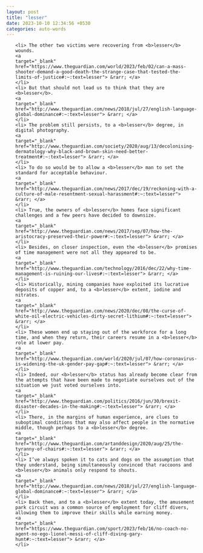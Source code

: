 ```yaml
---
layout: post
title: "lesser"
date: 2023-10-10 12:34:56 +0530
categories: auto-words
---
```

<ol>

    <li> The other two victims were recovering from <b>lesser</b> wounds.
    <a 
    target="_blank" 
    href="https://www.theguardian.com/world/2023/feb/02/can-a-mass-shooter-demand-a-good-death-the-strange-case-that-tested-the-limits-of-justice#:~:text=lesser"> &rarr; </a>
    </li>
    <li> But that should not lead us to think that they are <b>lesser</b>.
    <a 
    target="_blank" 
    href="http://www.theguardian.com/news/2018/jul/27/english-language-global-dominance#:~:text=lesser"> &rarr; </a>
    </li>
    <li> The problem still persists, to a <b>lesser</b> degree, in digital photography.
    <a 
    target="_blank" 
    href="http://www.theguardian.com/society/2020/aug/13/decolonising-dermatology-why-black-and-brown-skin-need-better-treatment#:~:text=lesser"> &rarr; </a>
    </li>
    <li> To do so would be to allow a <b>lesser</b> man to set the standard for acceptable behaviour.
    <a 
    target="_blank" 
    href="http://www.theguardian.com/news/2017/dec/19/reckoning-with-a-culture-of-male-resentment-sexual-harassment#:~:text=lesser"> &rarr; </a>
    </li>
    <li> True, the owners of <b>lesser</b> homes face significant challenges and a few peers have decided to downsize.
    <a 
    target="_blank" 
    href="http://www.theguardian.com/news/2017/sep/07/how-the-aristocracy-preserved-their-power#:~:text=lesser"> &rarr; </a>
    </li>
    <li> Besides, on closer inspection, even the <b>lesser</b> promises of time management were not all they appeared to be.
    <a 
    target="_blank" 
    href="http://www.theguardian.com/technology/2016/dec/22/why-time-management-is-ruining-our-lives#:~:text=lesser"> &rarr; </a>
    </li>
    <li> Historically, mining companies have exploited its lucrative deposits of copper and, to a <b>lesser</b> extent, iodine and nitrates.
    <a 
    target="_blank" 
    href="http://www.theguardian.com/news/2020/dec/08/the-curse-of-white-oil-electric-vehicles-dirty-secret-lithium#:~:text=lesser"> &rarr; </a>
    </li>
    <li> These women end up staying out of the workforce for a long time, and when they return, their careers resume in a <b>lesser</b> role at lower pay.
    <a 
    target="_blank" 
    href="http://www.theguardian.com/world/2020/jul/07/how-coronavirus-is-widening-the-uk-gender-pay-gap#:~:text=lesser"> &rarr; </a>
    </li>
    <li> Indeed, our <b>lesser</b> status has already become clear from the attempts that have been made to negotiate ourselves out of the situation we just voted ourselves into.
    <a 
    target="_blank" 
    href="http://www.theguardian.com/politics/2016/jun/30/brexit-disaster-decades-in-the-making#:~:text=lesser"> &rarr; </a>
    </li>
    <li> There, in the margins of human experience, are clues to suboptimal conditions that may also affect people in the normative middle, though perhaps to a <b>lesser</b> degree.
    <a 
    target="_blank" 
    href="http://www.theguardian.com/artanddesign/2020/aug/25/the-tyranny-of-chairs#:~:text=lesser"> &rarr; </a>
    </li>
    <li> I’ve always spoken it to cats and dogs on the assumption that they understand, being simultaneously convinced that raccoons and <b>lesser</b> animals only respond to shouts.
    <a 
    target="_blank" 
    href="http://www.theguardian.com/news/2018/jul/27/english-language-global-dominance#:~:text=lesser"> &rarr; </a>
    </li>
    <li> Back then, and to a <b>lesser</b> extent today, the amusement park circuit was a common source of employment for cliff divers, allowing them to improve their skills while earning money.
    <a 
    target="_blank" 
    href="https://www.theguardian.com/sport/2023/feb/16/no-coach-no-agent-no-ego-lionel-messi-of-cliff-diving-gary-hunt#:~:text=lesser"> &rarr; </a>
    </li>